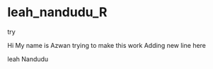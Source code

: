 # leah_nandudu_R
try

Hi My name is Azwan
trying to make this work
Adding new line here


leah Nandudu